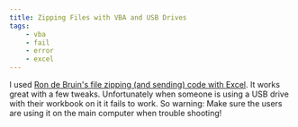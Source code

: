 ```yaml
---
title: Zipping Files with VBA and USB Drives
tags:
    - vba
    - fail
    - error
    - excel
---
```


I used [Ron de Bruin's file zipping (and sending) code with Excel](http://www.rondebruin.nl/win/s7/win001.htm). It works great with a few tweaks. Unfortunately when someone is using a USB drive with their workbook on it it fails to work. So warning: Make sure the users are using it on the main computer when trouble shooting!

